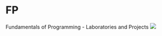 # FP
Fundamentals of Programming - Laboratories and Projects
<img src="http://wfiles.brothersoft.com/s/staring_cat-1600x1200.jpg" />
